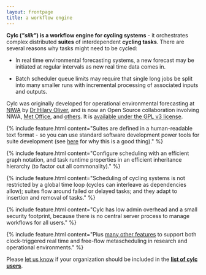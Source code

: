 ```yaml
---
layout: frontpage
title: a workflow engine
---
```


**Cylc (*"silk"*) is a workflow engine for cycling systems** - it orchestrates
complex distributed **suites** of interdependent **cycling tasks**.
There are several reasons why tasks might need to be cycled:

 * In real time environmental forecasting systems, a new forecast may be
 initiated at regular intervals as new real time data comes in.

 * Batch scheduler queue limits may require that single long jobs be split into
 many smaller runs with incremental processing of associated inputs and
 outputs.

Cylc was originally developed for operational environmental forecasting at
[NIWA](http://www.niwa.co.nz) by [Dr Hilary
Oliver](mailto:hilary.oliver@niwa.co.nz), and is now an Open
Source collaboration involving NIWA, [Met Office](http://www.metoffice.gov.uk),
and [others](./users.html). It is [available under the GPL v3
license](./license.html).

{% include feature.html content="Suites are defined in a human-readable text
format - so you can use standard software development power tools for suite
development (see <a
href='./faq.html#how-do-i-version-control-my-suites'>here</a> for why this is a
good thing)." %}

{% include feature.html content="Configure scheduling with an efficient graph
notation, and task runtime properties in an efficient inheritance hierarchy
(to factor out all commonality)." %}

{% include feature.html content="Scheduling of cycling systems is not restricted
by a global time loop (cycles can interleave as dependencies allow); suites
flow around failed or delayed tasks; and they adapt to insertion and removal of
tasks." %}

{% include feature.html content="Cylc has low admin overhead and a small
security footprint, because there is no central server process to manage
workflows for all users." %}

{% include feature.html content="Plus <a href='features.html'>many other
features</a> to support both clock-triggered real time and free-flow
metascheduling in research and operational environments." %}

Please [let us know](mailto:hilary.oliver@niwa.co.nz) if your organization
should be included in the **[list of cylc users](./users.html)**.
